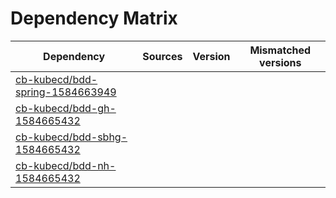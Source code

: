 # Dependency Matrix

Dependency | Sources | Version | Mismatched versions
---------- | ------- | ------- | -------------------
[cb-kubecd/bdd-spring-1584663949](https://github.com/cb-kubecd/bdd-spring-1584663949.git) |  | []() | 
[cb-kubecd/bdd-gh-1584665432](https://github.com/cb-kubecd/bdd-gh-1584665432.git) |  | []() | 
[cb-kubecd/bdd-sbhg-1584665432](https://github.com/cb-kubecd/bdd-sbhg-1584665432.git) |  | []() | 
[cb-kubecd/bdd-nh-1584665432](https://github.com/cb-kubecd/bdd-nh-1584665432.git) |  | []() | 
